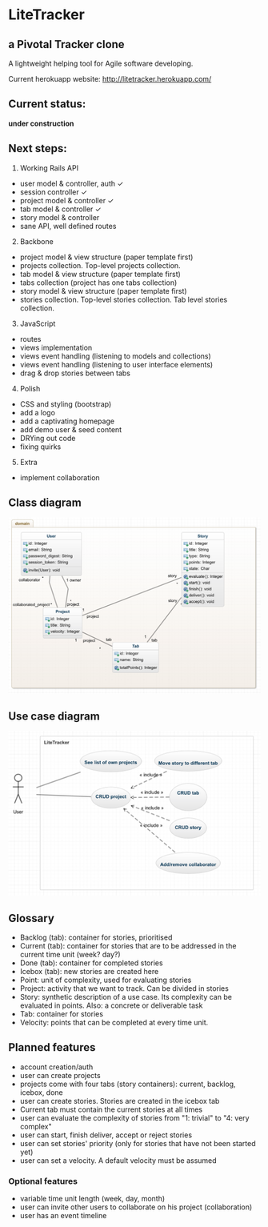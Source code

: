 # LiteTracker
## a Pivotal Tracker clone
A lightweight helping tool for Agile software developing.

Current herokuapp website: http://litetracker.herokuapp.com/

## Current status:
**under construction**

## Next steps:
1. Working Rails API
  - user model & controller, auth ✓
  - session controller ✓
  - project model & controller ✓
  - tab model & controller ✓
  - story model & controller
  - sane API, well defined routes
2. Backbone
  - project model & view structure (paper template first)
  - projects collection. Top-level projects collection.
  - tab model & view structure (paper template first)
  - tabs collection (project has one tabs collection)
  - story model & view structure (paper template first)
  - stories collection. Top-level stories collection. Tab level stories collection.
3. JavaScript
  - routes
  - views implementation
  - views event handling (listening to models and collections)
  - views event handling (listening to user interface elements)
  - drag & drop stories between tabs
4. Polish
  - CSS and styling (bootstrap)
  - add a logo
  - add a captivating homepage
  - add demo user & seed content
  - DRYing out code
  - fixing quirks
5. Extra
  - implement collaboration

## Class diagram
![](https://raw.githubusercontent.com/nerfologist/docs/master/images/class_diagram.png)

## Use case diagram
![](https://raw.githubusercontent.com/nerfologist/docs/master/images/use_case_diagram.png)

## Glossary

- Backlog (tab): container for stories, prioritised
- Current (tab): container for stories that are to be addressed in the current time unit (week? day?)
- Done (tab): container for completed stories
- Icebox (tab): new stories are created here
- Point: unit of complexity, used for evaluating stories
- Project: activity that we want to track. Can be divided in stories
- Story: synthetic description of a use case. Its complexity can be evaluated in points. Also: a concrete or deliverable task
- Tab: container for stories
- Velocity: points that can be completed at every time unit.

## Planned features
- account creation/auth
- user can create projects
- projects come with four tabs (story containers): current, backlog, icebox, done
- user can create stories. Stories are created in the icebox tab
- Current tab must contain the current stories at all times
- user can evaluate the complexity of stories from "1: trivial" to "4: very complex"
- user can start, finish deliver, accept or reject stories
- user can set stories' priority (only for stories that have not been started yet)
- user can set a velocity. A default velocity must be assumed


### Optional features
- variable time unit length (week, day, month)
- user can invite other users to collaborate on his project (collaboration)
- user has an event timeline